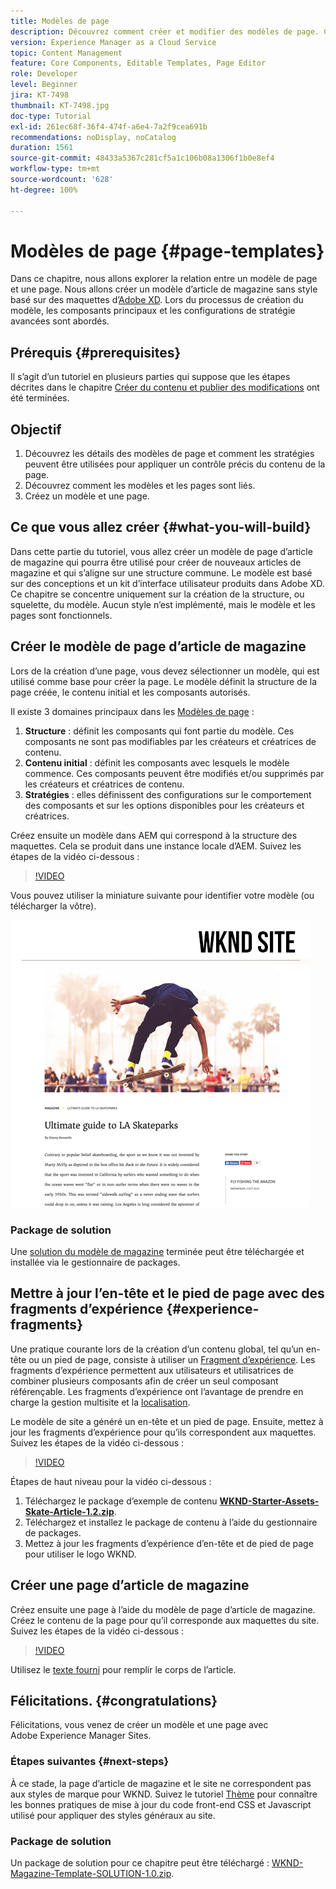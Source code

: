 ```yaml
---
title: Modèles de page
description: Découvrez comment créer et modifier des modèles de page. Comprenez la relation entre un modèle de page et une page. Découvrez comment configurer les stratégies d’un modèle de page afin de garantir la gouvernance granulaire et la cohérence de marque du contenu.  Un modèle d’article de magazine bien structuré est créé à partir d’une maquette d’Adobe XD.
version: Experience Manager as a Cloud Service
topic: Content Management
feature: Core Components, Editable Templates, Page Editor
role: Developer
level: Beginner
jira: KT-7498
thumbnail: KT-7498.jpg
doc-type: Tutorial
exl-id: 261ec68f-36f4-474f-a6e4-7a2f9cea691b
recommendations: noDisplay, noCatalog
duration: 1561
source-git-commit: 48433a5367c281cf5a1c106b08a1306f1b0e8ef4
workflow-type: tm+mt
source-wordcount: '628'
ht-degree: 100%

---
```


# Modèles de page {#page-templates}

Dans ce chapitre, nous allons explorer la relation entre un modèle de page et une page. Nous allons créer un modèle d’article de magazine sans style basé sur des maquettes d’[Adobe XD](https://www.adobe.com/fr/products/xd.html). Lors du processus de création du modèle, les composants principaux et les configurations de stratégie avancées sont abordés.

## Prérequis {#prerequisites}

Il s’agit d’un tutoriel en plusieurs parties qui suppose que les étapes décrites dans le chapitre [Créer du contenu et publier des modifications](./author-content-publish.md) ont été terminées.

## Objectif

1. Découvrez les détails des modèles de page et comment les stratégies peuvent être utilisées pour appliquer un contrôle précis du contenu de la page.
1. Découvrez comment les modèles et les pages sont liés.
1. Créez un modèle et une page.

## Ce que vous allez créer {#what-you-will-build}

Dans cette partie du tutoriel, vous allez créer un modèle de page d’article de magazine qui pourra être utilisé pour créer de nouveaux articles de magazine et qui s’aligne sur une structure commune. Le modèle est basé sur des conceptions et un kit d’interface utilisateur produits dans Adobe XD. Ce chapitre se concentre uniquement sur la création de la structure, ou squelette, du modèle. Aucun style n’est implémenté, mais le modèle et les pages sont fonctionnels.

## Créer le modèle de page d’article de magazine

Lors de la création d’une page, vous devez sélectionner un modèle, qui est utilisé comme base pour créer la page. Le modèle définit la structure de la page créée, le contenu initial et les composants autorisés.

Il existe 3 domaines principaux dans les [Modèles de page](https://experienceleague.adobe.com/docs/experience-manager-cloud-service/sites/authoring/features/templates.html?lang=fr) :

1. **Structure** : définit les composants qui font partie du modèle. Ces composants ne sont pas modifiables par les créateurs et créatrices de contenu.
1. **Contenu initial** : définit les composants avec lesquels le modèle commence. Ces composants peuvent être modifiés et/ou supprimés par les créateurs et créatrices de contenu.
1. **Stratégies** : elles définissent des configurations sur le comportement des composants et sur les options disponibles pour les créateurs et créatrices.

Créez ensuite un modèle dans AEM qui correspond à la structure des maquettes. Cela se produit dans une instance locale d’AEM. Suivez les étapes de la vidéo ci-dessous :

>[!VIDEO](https://video.tv.adobe.com/v/3412998?quality=12&learn=on&captions=fre_fr)

Vous pouvez utiliser la miniature suivante pour identifier votre modèle (ou télécharger la vôtre).

![Miniature du modèle de page d’article.](./assets/page-templates/article-page-template-thumbnail.png)


### Package de solution

Une [solution du modèle de magazine](assets/page-templates/WKND-Magazine-Template-SOLUTION-1.1.zip) terminée peut être téléchargée et installée via le gestionnaire de packages.

## Mettre à jour l’en-tête et le pied de page avec des fragments d’expérience {#experience-fragments}

Une pratique courante lors de la création d’un contenu global, tel qu’un en-tête ou un pied de page, consiste à utiliser un [Fragment d’expérience](https://experienceleague.adobe.com/docs/experience-manager-learn/sites/experience-fragments/experience-fragments-feature-video-use.html?lang=fr). Les fragments d’expérience permettent aux utilisateurs et utilisatrices de combiner plusieurs composants afin de créer un seul composant référençable. Les fragments d’expérience ont l’avantage de prendre en charge la gestion multisite et la [localisation](https://experienceleague.adobe.com/docs/experience-manager-core-components/using/wcm-components/experience-fragment.html?lang=fr#localized-site-structure).

Le modèle de site a généré un en-tête et un pied de page. Ensuite, mettez à jour les fragments d’expérience pour qu’ils correspondent aux maquettes. Suivez les étapes de la vidéo ci-dessous :

>[!VIDEO](https://video.tv.adobe.com/v/3447801?quality=12&learn=on&captions=fre_fr)

Étapes de haut niveau pour la vidéo ci-dessous :

1. Téléchargez le package d’exemple de contenu **[WKND-Starter-Assets-Skate-Article-1.2.zip](assets/page-templates/WKND-Starter-Assets-Skate-Article-1.2.zip)**.
1. Téléchargez et installez le package de contenu à l’aide du gestionnaire de packages.
1. Mettez à jour les fragments d’expérience d’en-tête et de pied de page pour utiliser le logo WKND.

## Créer une page d’article de magazine

Créez ensuite une page à l’aide du modèle de page d’article de magazine. Créez le contenu de la page pour qu’il corresponde aux maquettes du site. Suivez les étapes de la vidéo ci-dessous :

>[!VIDEO](https://video.tv.adobe.com/v/343312?quality=12&learn=on&captions=fre_fr)

Utilisez le [texte fourni](./assets/page-templates/la-skateparks-copy.txt) pour remplir le corps de l’article.

## Félicitations. {#congratulations}

Félicitations, vous venez de créer un modèle et une page avec Adobe Experience Manager Sites.

### Étapes suivantes {#next-steps}

À ce stade, la page d’article de magazine et le site ne correspondent pas aux styles de marque pour WKND. Suivez le tutoriel [Thème](theming.md) pour connaître les bonnes pratiques de mise à jour du code front-end CSS et Javascript utilisé pour appliquer des styles généraux au site.

### Package de solution

Un package de solution pour ce chapitre peut être téléchargé : [WKND-Magazine-Template-SOLUTION-1.0.zip](assets/page-templates/WKND-Magazine-Template-SOLUTION-1.0.zip).
